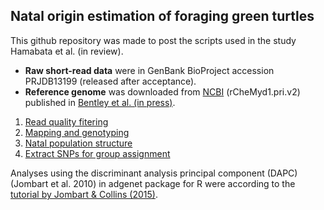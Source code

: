 ##  Natal origin estimation of foraging green turtles

This github repository was made to post the scripts used in the study Hamabata et al. (in review).



- **Raw short-read data** were in GenBank BioProject accession PRJDB13199 (released after acceptance).
- **Reference genome** was downloaded from [NCBI](https://www.ncbi.nlm.nih.gov/assembly/GCF_015237465.2#/st) (rCheMyd1.pri.v2) published in [Bentley et al. (in press)]().



1. [Read quality fitering](https://github.com/tmkhmbt/foraging_turtle_group_assignment/blob/main/read_quality_filtering.md)
2. [Mapping and genotyping](https://github.com/tmkhmbt/foraging_turtle_group_assignment/blob/main/mapping_to_genotyping.md)
3. [Natal population structure](https://github.com/tmkhmbt/foraging_turtle_group_assignment/blob/main/Population%20structure.md)
4. [Extract SNPs for group assignment](https://github.com/tmkhmbt/foraging_turtle_group_assignment/blob/main/Extract%20SNPs%20for%20group%20assignment.md)

Analyses using the discriminant analysis principal component (DAPC) (Jombart et al. 2010) in adgenet package for R were according to the [tutorial by Jombart & Collins (2015)](https://adegenet.r-forge.r-project.org/files/tutorial-dapc.pdf).

